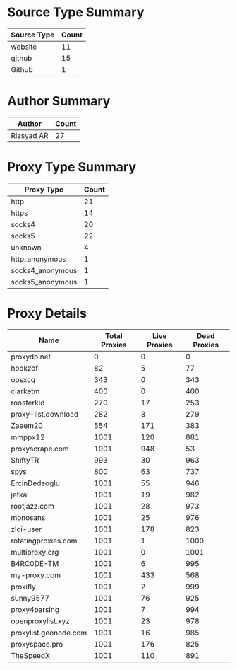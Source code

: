 # Source Type Summary

| Source Type | Count |
|-------------|-------|
| website | 11 |
| github | 15 |
| Github | 1 |


# Author Summary

| Author | Count |
|--------|-------|
| Rizsyad AR | 27 |


# Proxy Type Summary

| Proxy Type | Count |
|------------|-------|
| http | 21 |
| https | 14 |
| socks4 | 20 |
| socks5 | 22 |
| unknown | 4 |
| http_anonymous | 1 |
| socks4_anonymous | 1 |
| socks5_anonymous | 1 |


# Proxy Details

| Name | Total Proxies | Live Proxies | Dead Proxies |
|------|---------------|--------------|---------------|
| proxydb.net | 0 | 0 | 0 |
| hookzof | 82 | 5 | 77 |
| opsxcq | 343 | 0 | 343 |
| clarketm | 400 | 0 | 400 |
| roosterkid | 270 | 17 | 253 |
| proxy-list.download | 282 | 3 | 279 |
| Zaeem20 | 554 | 171 | 383 |
| mmppx12 | 1001 | 120 | 881 |
| proxyscrape.com | 1001 | 948 | 53 |
| ShiftyTR | 993 | 30 | 963 |
| spys | 800 | 63 | 737 |
| ErcinDedeoglu | 1001 | 55 | 946 |
| jetkai | 1001 | 19 | 982 |
| rootjazz.com | 1001 | 28 | 973 |
| monosans | 1001 | 25 | 976 |
| zloi-user | 1001 | 178 | 823 |
| rotatingproxies.com | 1001 | 1 | 1000 |
| multiproxy.org | 1001 | 0 | 1001 |
| B4RC0DE-TM | 1001 | 6 | 995 |
| my-proxy.com | 1001 | 433 | 568 |
| proxifly | 1001 | 2 | 999 |
| sunny9577 | 1001 | 76 | 925 |
| proxy4parsing | 1001 | 7 | 994 |
| openproxylist.xyz | 1001 | 23 | 978 |
| proxylist.geonode.com | 1001 | 16 | 985 |
| proxyspace.pro | 1001 | 176 | 825 |
| TheSpeedX | 1001 | 110 | 891 |
